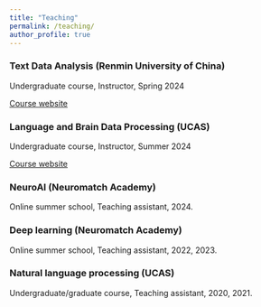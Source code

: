 ```yaml
---
title: "Teaching"
permalink: /teaching/
author_profile: true
---
```


### Text Data Analysis (Renmin University of China)
Undergraduate course, Instructor, Spring 2024

[Course website](https://wangshaonan.github.io/Text-data-analysis/docs/schedule.html)

### Language and Brain Data Processing (UCAS)
Undergraduate course, Instructor, Summer 2024

[Course website](https://wangshaonan.github.io/Computational-Linguistics-for-Brain-Encoding-and-Decoding/docs/schedule.html) 

### NeuroAI (Neuromatch Academy)
Online summer school, Teaching assistant, 2024. 

### Deep learning (Neuromatch Academy)
Online summer school, Teaching assistant, 2022, 2023. 

### Natural language processing (UCAS)
Undergraduate/graduate course, Teaching assistant, 2020, 2021. 
